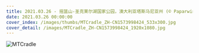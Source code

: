 ```yaml
---
title: 2021.03.26 - 摇篮山-圣克莱尔湖国家公园，澳大利亚塔斯马尼亚州 (© Paparwin Tanupatarachai/Getty Images)
date: 2021.03.26 00:00:00
cover_index: /images/thumbs/MTCradle_ZH-CN1573998424_533x300.jpg
cover_detail: /images/MTCradle_ZH-CN1573998424_1920x1080.jpg
---
```


![MTCradle](/images/MTCradle_ZH-CN1573998424_1920x1080.jpg)
